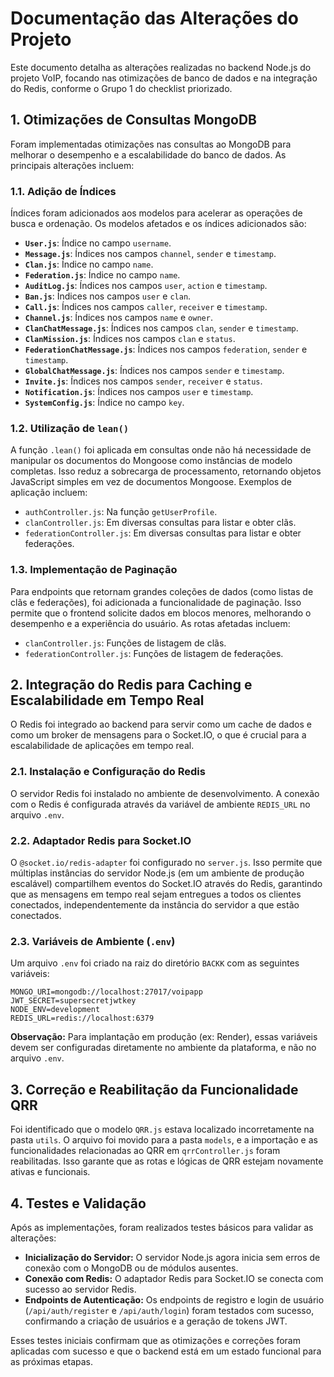 # Documentação das Alterações do Projeto

Este documento detalha as alterações realizadas no backend Node.js do projeto VoIP, focando nas otimizações de banco de dados e na integração do Redis, conforme o Grupo 1 do checklist priorizado.

## 1. Otimizações de Consultas MongoDB

Foram implementadas otimizações nas consultas ao MongoDB para melhorar o desempenho e a escalabilidade do banco de dados. As principais alterações incluem:

### 1.1. Adição de Índices

Índices foram adicionados aos modelos para acelerar as operações de busca e ordenação. Os modelos afetados e os índices adicionados são:

*   **`User.js`**: Índice no campo `username`.
*   **`Message.js`**: Índices nos campos `channel`, `sender` e `timestamp`.
*   **`Clan.js`**: Índice no campo `name`.
*   **`Federation.js`**: Índice no campo `name`.
*   **`AuditLog.js`**: Índices nos campos `user`, `action` e `timestamp`.
*   **`Ban.js`**: Índices nos campos `user` e `clan`.
*   **`Call.js`**: Índices nos campos `caller`, `receiver` e `timestamp`.
*   **`Channel.js`**: Índices nos campos `name` e `owner`.
*   **`ClanChatMessage.js`**: Índices nos campos `clan`, `sender` e `timestamp`.
*   **`ClanMission.js`**: Índices nos campos `clan` e `status`.
*   **`FederationChatMessage.js`**: Índices nos campos `federation`, `sender` e `timestamp`.
*   **`GlobalChatMessage.js`**: Índices nos campos `sender` e `timestamp`.
*   **`Invite.js`**: Índices nos campos `sender`, `receiver` e `status`.
*   **`Notification.js`**: Índices nos campos `user` e `timestamp`.
*   **`SystemConfig.js`**: Índice no campo `key`.

### 1.2. Utilização de `lean()`

A função `.lean()` foi aplicada em consultas onde não há necessidade de manipular os documentos do Mongoose como instâncias de modelo completas. Isso reduz a sobrecarga de processamento, retornando objetos JavaScript simples em vez de documentos Mongoose. Exemplos de aplicação incluem:

*   `authController.js`: Na função `getUserProfile`.
*   `clanController.js`: Em diversas consultas para listar e obter clãs.
*   `federationController.js`: Em diversas consultas para listar e obter federações.

### 1.3. Implementação de Paginação

Para endpoints que retornam grandes coleções de dados (como listas de clãs e federações), foi adicionada a funcionalidade de paginação. Isso permite que o frontend solicite dados em blocos menores, melhorando o desempenho e a experiência do usuário. As rotas afetadas incluem:

*   `clanController.js`: Funções de listagem de clãs.
*   `federationController.js`: Funções de listagem de federações.

## 2. Integração do Redis para Caching e Escalabilidade em Tempo Real

O Redis foi integrado ao backend para servir como um cache de dados e como um broker de mensagens para o Socket.IO, o que é crucial para a escalabilidade de aplicações em tempo real.

### 2.1. Instalação e Configuração do Redis

O servidor Redis foi instalado no ambiente de desenvolvimento. A conexão com o Redis é configurada através da variável de ambiente `REDIS_URL` no arquivo `.env`.

### 2.2. Adaptador Redis para Socket.IO

O `@socket.io/redis-adapter` foi configurado no `server.js`. Isso permite que múltiplas instâncias do servidor Node.js (em um ambiente de produção escalável) compartilhem eventos do Socket.IO através do Redis, garantindo que as mensagens em tempo real sejam entregues a todos os clientes conectados, independentemente da instância do servidor a que estão conectados.

### 2.3. Variáveis de Ambiente (`.env`)

Um arquivo `.env` foi criado na raiz do diretório `BACKK` com as seguintes variáveis:

```
MONGO_URI=mongodb://localhost:27017/voipapp
JWT_SECRET=supersecretjwtkey
NODE_ENV=development
REDIS_URL=redis://localhost:6379
```

**Observação:** Para implantação em produção (ex: Render), essas variáveis devem ser configuradas diretamente no ambiente da plataforma, e não no arquivo `.env`.

## 3. Correção e Reabilitação da Funcionalidade QRR

Foi identificado que o modelo `QRR.js` estava localizado incorretamente na pasta `utils`. O arquivo foi movido para a pasta `models`, e a importação e as funcionalidades relacionadas ao QRR em `qrrController.js` foram reabilitadas. Isso garante que as rotas e lógicas de QRR estejam novamente ativas e funcionais.

## 4. Testes e Validação

Após as implementações, foram realizados testes básicos para validar as alterações:

*   **Inicialização do Servidor:** O servidor Node.js agora inicia sem erros de conexão com o MongoDB ou de módulos ausentes.
*   **Conexão com Redis:** O adaptador Redis para Socket.IO se conecta com sucesso ao servidor Redis.
*   **Endpoints de Autenticação:** Os endpoints de registro e login de usuário (`/api/auth/register` e `/api/auth/login`) foram testados com sucesso, confirmando a criação de usuários e a geração de tokens JWT.

Esses testes iniciais confirmam que as otimizações e correções foram aplicadas com sucesso e que o backend está em um estado funcional para as próximas etapas.

